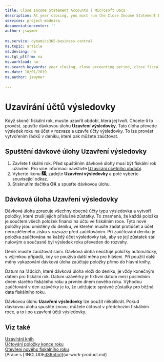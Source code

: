 ```yaml
---
title: Close Income Statement Accounts | Microsoft Docs
description: At year closing, you must run the Close Income Statement batch job to close the accounting periods that make up the fiscal year.
services: project-madeira
documentationcenter: ''
author: jswymer

ms.service: dynamics365-business-central
ms.topic: article
ms.devlang: na
ms.tgt_pltfrm: na
ms.workload: na
ms.search.keywords: year closing, close accounting period, close fiscal year, bank account detailed trial balance
ms.date: 10/01/2019
ms.author: jswymer

---
```

# Uzavírání účtů výsledovky
Když skončí fiskální rok, musíte uzavřít období, která jej tvoří. Chcete-li to provést, spusťte dávkovou úlohu **Uzavření výsledovky**. Tato úloha převede výsledek roku na účet v rozvaze a uzavře účty výsledovky. To lze provést vytvořením řádků v deníku, které pak můžete zaúčtovat.

## Spuštění dávkové úlohy Uzavření výsledovky
1. Zavřete fiskální rok. Před spuštěním dávkové úlohy musí být fiskální rok uzavřen. Pro více informací navštivte [Uzavírání účetního období](year-close-account-periods.md).
2. Vyberte ikonu ![Žárovky, která otevře funkci Řekněte mi](media/ui-search/search_small.png "Řekněte mi, co chcete dělat"), zadejte **Uzavření výsledovky** a poté vyberte související odkaz.
3. Stisknutím tlačítka **OK** a spusťte dávkovou úlohu.

## Dávková úloha Uzavření výsledovky
Dávková úloha zpracuje všechny obecné účty typu výsledovka a vytvoří položky, které zruší jejich příslušné zůstatky. To znamená, že každá položka je součtem všech položek financí na účtu ve fiskálním roce. Tyto nové položky jsou umístěny do deníku, ve kterém musíte zadat protiúčet a účet nerozděleného zisku v rozvaze před zaúčtováním. Při zaúčtování deníku je položka zaúčtována na každý účet výsledovky tak, aby se její zůstatek stal nulovým a současně byl výsledek roku převeden do rozvahy.

Deník musíte zaúčtovat sami. Dávková úloha neúčtuje položky automaticky, s výjimkou případů, kdy se používá další měna pro hlášení. Při použití další měny vykazování dávková úloha zaúčtuje položky přímo do hlavní knihy.

Datum na řádcích, které dávková úloha vloží do deníku, je vždy konečným datem pro fiskální rok. Datum uzávěrky je fiktivní datum mezi posledním dnem starého fiskálního roku a prvním dnem nového roku. Výhodou zaúčtování v den uzávěrky je to, že udržujete správné zůstatky pro běžná data fiskálního roku.

Dávkovou úlohu **Uzavření výsledovky**  lze použít několikrát. Pokud dávkovou úlohu spustíte znovu, můžete účtovat v předchozím fiskálním roce, a to i po uzavření účtů výsledovky.

## Viz také
[Uzavírání knih](year-close-books.md)  
[Účtování položky konce roku](year-how-post-year-end-close-entry.md)  
[Otevření nového fiskálního roku](finance-how-open-new-fiscal-year.md)  
[Práce s [!INCLUDE[d365fin](includes/d365fin_md.md)]](ui-work-product.md)
